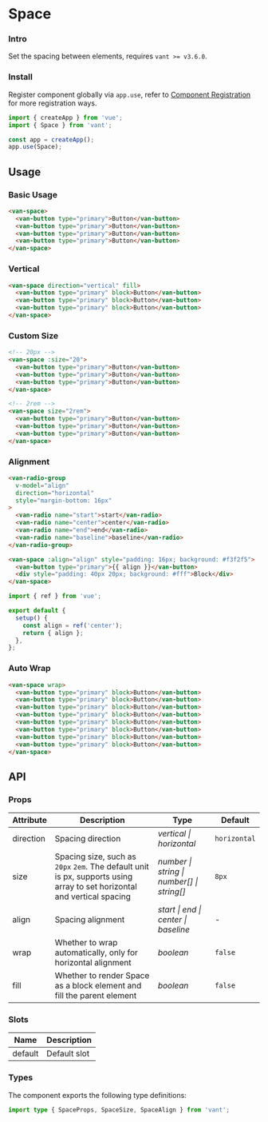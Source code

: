 # Space

### Intro

Set the spacing between elements, requires `vant >= v3.6.0`.

### Install

Register component globally via `app.use`, refer to [Component Registration](#/en-US/advanced-usage#zu-jian-zhu-ce) for more registration ways.

```js
import { createApp } from 'vue';
import { Space } from 'vant';

const app = createApp();
app.use(Space);
```

## Usage

### Basic Usage

```html
<van-space>
  <van-button type="primary">Button</van-button>
  <van-button type="primary">Button</van-button>
  <van-button type="primary">Button</van-button>
  <van-button type="primary">Button</van-button>
</van-space>
```

### Vertical

```html
<van-space direction="vertical" fill>
  <van-button type="primary" block>Button</van-button>
  <van-button type="primary" block>Button</van-button>
  <van-button type="primary" block>Button</van-button>
</van-space>
```

### Custom Size

```html
<!-- 20px -->
<van-space :size="20">
  <van-button type="primary">Button</van-button>
  <van-button type="primary">Button</van-button>
  <van-button type="primary">Button</van-button>
</van-space>

<!-- 2rem -->
<van-space size="2rem">
  <van-button type="primary">Button</van-button>
  <van-button type="primary">Button</van-button>
  <van-button type="primary">Button</van-button>
</van-space>
```

### Alignment

```html
<van-radio-group
  v-model="align"
  direction="horizontal"
  style="margin-bottom: 16px"
>
  <van-radio name="start">start</van-radio>
  <van-radio name="center">center</van-radio>
  <van-radio name="end">end</van-radio>
  <van-radio name="baseline">baseline</van-radio>
</van-radio-group>

<van-space :align="align" style="padding: 16px; background: #f3f2f5">
  <van-button type="primary">{{ align }}</van-button>
  <div style="padding: 40px 20px; background: #fff">Block</div>
</van-space>
```

```js
import { ref } from 'vue';

export default {
  setup() {
    const align = ref('center');
    return { align };
  },
};
```

### Auto Wrap

```html
<van-space wrap>
  <van-button type="primary" block>Button</van-button>
  <van-button type="primary" block>Button</van-button>
  <van-button type="primary" block>Button</van-button>
  <van-button type="primary" block>Button</van-button>
  <van-button type="primary" block>Button</van-button>
  <van-button type="primary" block>Button</van-button>
  <van-button type="primary" block>Button</van-button>
  <van-button type="primary" block>Button</van-button>
</van-space>
```

## API

### Props

| Attribute | Description | Type | Default |
| --- | --- | --- | --- |
| direction | Spacing direction | _vertical \| horizontal_ | `horizontal` |
| size | Spacing size, such as `20px` `2em`. The default unit is px, supports using array to set horizontal and vertical spacing | _number \| string \| number[] \| string[]_ | `8px` |
| align | Spacing alignment | _start \| end \| center \| baseline_ | - |
| wrap | Whether to wrap automatically, only for horizontal alignment | _boolean_ | `false` |
| fill | Whether to render Space as a block element and fill the parent element | _boolean_ | `false` |

### Slots

| Name    | Description  |
| ------- | ------------ |
| default | Default slot |

### Types

The component exports the following type definitions:

```ts
import type { SpaceProps, SpaceSize, SpaceAlign } from 'vant';
```
